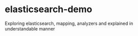 # elasticsearch-demo
Exploring elasticsearch, mapping, analyzers and explained in understandable manner
